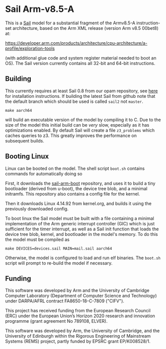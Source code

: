 # Sail Arm-v8.5-A

This is a [Sail](https://www.cl.cam.ac.uk/~pes20/sail/) model for a substantial fragment of the Armv8.5-A
instruction-set architecture, based on the Arm XML release (version Arm v8.5 00bet8) at:

https://developer.arm.com/products/architecture/cpu-architecture/a-profile/exploration-tools

(with additional glue code and system register material needed to boot
an OS). The Sail version currently contains all 32-bit and 64-bit instructions.

## Building

This currently requires at least Sail 0.8 from our opam repository, see [here](https://github.com/rems-project/sail/wiki/OPAMInstall) for installation instructions. If building the latest Sail from github note that the default branch which should be used is called `sail2` not `master`.

```
make aarch64
```

will build an executable version of the model by compiling it to C. Due to the size of the model this initial build can be *very* slow, especially as it has optimizations enabled. By default Sail will create a file `z3_problems` which caches queries to z3. This greatly improves the performance on subsequent builds.

## Booting Linux

Linux can be booted on the model. The shell script `boot.sh` contains
commands for automatically doing so

First, it downloads the
[sail-arm-boot](https://github.com/Alasdair/sail-arm-boot) repository,
and uses it to build a tiny bootloader (derived from u-boot), the
device tree blob, and a minimal initramfs. This repository also
contains a config file for the kernel.

Then it downloads Linux 4.14.92 from kernel.org, and builds it using
the previously downloaded config.

To boot linux the Sail model must be built with a file containing a
minimal implementation of the Arm generic interrupt controller (GIC)
which is just sufficient for the timer interrupt, as well as a Sail
init function that loads the device tree blob, kernel, and bootloader
in the model's memory. To do this the model must be compiled as

```
make DEVICES=devices.sail MAIN=mail.sail aarch64
```

Otherwise, the model is configured to load and run elf binaries. The
`boot.sh` script will prompt to re-build the model if necessary.

## Funding

This software was developed by Arm and the University of
Cambridge Computer Laboratory (Department of Computer Science and
Technology) under DARPA/AFRL contract FA8650-18-C-7809 ("CIFV").

This project has received funding from the European Research Council
(ERC) under the European Union’s Horizon 2020 research and innovation
programme (grant agreement No 789108, ELVER).

This software was developed by Arm, the University of Cambridge, and
the University of Edinburgh within the Rigorous Engineering of
Mainstream Systems (REMS) project, partly funded by EPSRC grant
EP/K008528/1.
